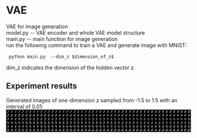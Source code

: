 # VAE
VAE for image generation     
model.py  -- VAE encoder and whole VAE model structure    
main.py   -- main function for image generation   
run the following command to train a VAE and generate image with MNIST:    
     
     python main.py  --dim_z $dimension_of_z$  
dim_z indicates the dimension of the hidden vector z.

## Experiment results
Generated images of one-dimension z sampled from -1.5 to 1.5 with an interval of 0.01:
![image](https://github.com/zzh-SJTU/VAE/blob/main/dim_1.png)
